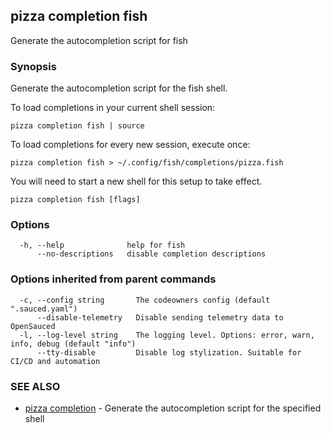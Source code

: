 ## pizza completion fish

Generate the autocompletion script for fish

### Synopsis

Generate the autocompletion script for the fish shell.

To load completions in your current shell session:

	pizza completion fish | source

To load completions for every new session, execute once:

	pizza completion fish > ~/.config/fish/completions/pizza.fish

You will need to start a new shell for this setup to take effect.


```
pizza completion fish [flags]
```

### Options

```
  -h, --help              help for fish
      --no-descriptions   disable completion descriptions
```

### Options inherited from parent commands

```
  -c, --config string       The codeowners config (default ".sauced.yaml")
      --disable-telemetry   Disable sending telemetry data to OpenSauced
  -l, --log-level string    The logging level. Options: error, warn, info, debug (default "info")
      --tty-disable         Disable log stylization. Suitable for CI/CD and automation
```

### SEE ALSO

* [pizza completion](pizza_completion.md)	 - Generate the autocompletion script for the specified shell

